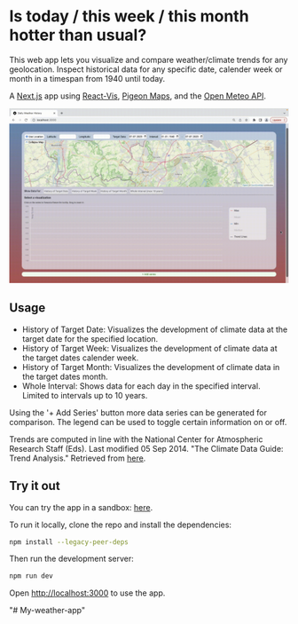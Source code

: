 # Is today / this week / this month hotter than usual?

This web app lets you visualize and compare weather/climate trends for any geolocation. 
Inspect historical data for any specific date, calender week or month in a timespan from 1940 until today. 


A [Next.js](https://nextjs.org/) app using [React-Vis](https://uber.github.io/react-vis/), [Pigeon Maps](https://pigeon-maps.js.org), and the [Open Meteo API](https://open-meteo.com).  

![usagegif](public/readme/usage.gif)

## Usage

- History of Target Date: Visualizes the development of climate data at the target date for the specified location.
- History of Target Week: Visualizes the development of climate data at the target dates calender week.
- History of Target Month: Visualizes the development of climate data in the target dates month.
- Whole Interval: Shows data for each day in the specified interval. Limited to intervals up to 10 years. 

Using the '+ Add Series' button more data series can be generated for comparison. 
The legend can be used to toggle certain information on or off.

Trends are computed in line with the National Center for Atmospheric Research Staff (Eds). Last modified 05 Sep 2014. "The Climate Data Guide: Trend Analysis." Retrieved from [here](https://climatedataguide.ucar.edu/climate-data-tools-and-analysis/trend-analysis).

## Try it out

You can try the app in a sandbox: [here](https://codesandbox.io/p/github/lmueller27/daily-weather-history/sandbox).

To run it locally, clone the repo and install the dependencies:

```bash
npm install --legacy-peer-deps
```

Then run the development server:

```bash
npm run dev
```

Open [http://localhost:3000](http://localhost:3000) to use the app. 



"# My-weather-app" 
